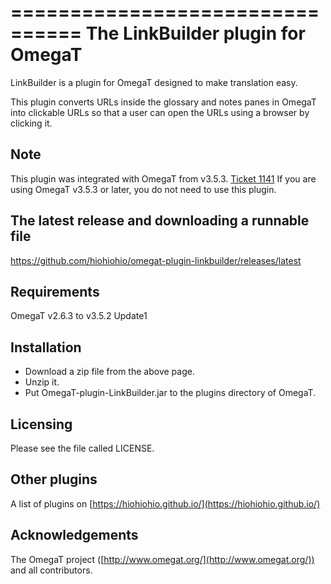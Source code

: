 ================================
The LinkBuilder plugin for OmegaT
================================

LinkBuilder is a plugin for OmegaT designed to make translation easy.

This plugin converts URLs inside the glossary and notes panes in OmegaT into
clickable URLs so that a user can open the URLs using a browser by clicking it.

Note
--------------------------------
This plugin was integrated with OmegaT from v3.5.3. [Ticket 1141](http://sourceforge.net/p/omegat/feature-requests/1141/)
If you are using OmegaT v3.5.3 or later, you do not need to use this plugin. 

The latest release and downloading a runnable file
--------------------------------
https://github.com/hiohiohio/omegat-plugin-linkbuilder/releases/latest

Requirements
--------------------------------
OmegaT v2.6.3 to v3.5.2 Update1

Installation
--------------------------------
* Download a zip file from the above page.
* Unzip it.
* Put OmegaT-plugin-LinkBuilder.jar to the plugins directory of OmegaT.

Licensing
--------------------------------
Please see the file called LICENSE.

Other plugins
--------------------------------
A list of plugins on [https://hiohiohio.github.io/](https://hiohiohio.github.io/)

Acknowledgements
--------------------------------
The OmegaT project ([http://www.omegat.org/](http://www.omegat.org/)) and all contributors.
